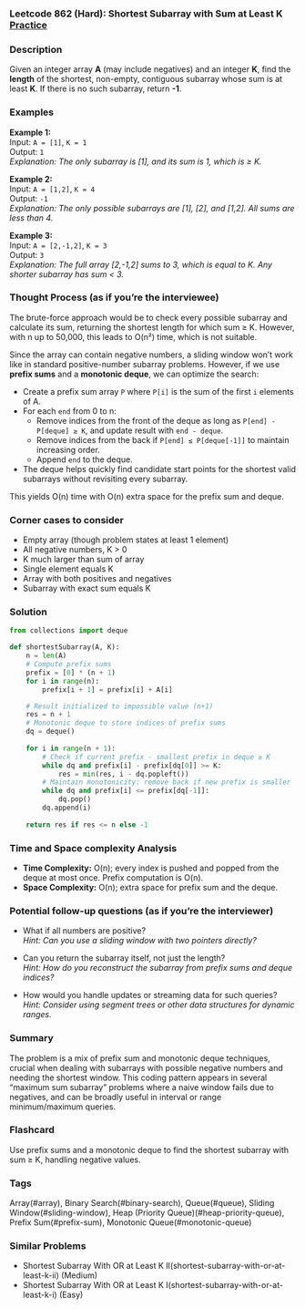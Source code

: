 ### Leetcode 862 (Hard): Shortest Subarray with Sum at Least K [Practice](https://leetcode.com/problems/shortest-subarray-with-sum-at-least-k)

### Description  
Given an integer array **A** (may include negatives) and an integer **K**, find the **length** of the shortest, non-empty, contiguous subarray whose sum is at least **K**. If there is no such subarray, return **-1**.

### Examples  

**Example 1:**  
Input: `A = [1]`, `K = 1`  
Output: `1`  
*Explanation: The only subarray is [1], and its sum is 1, which is ≥ K.*

**Example 2:**  
Input: `A = [1,2]`, `K = 4`  
Output: `-1`  
*Explanation: The only possible subarrays are [1], [2], and [1,2]. All sums are less than 4.*

**Example 3:**  
Input: `A = [2,-1,2]`, `K = 3`  
Output: `3`  
*Explanation: The full array [2,-1,2] sums to 3, which is equal to K. Any shorter subarray has sum < 3.*

### Thought Process (as if you’re the interviewee)  
The brute-force approach would be to check every possible subarray and calculate its sum, returning the shortest length for which sum ≥ K. However, with n up to 50,000, this leads to O(n²) time, which is not suitable.

Since the array can contain negative numbers, a sliding window won’t work like in standard positive-number subarray problems. However, if we use **prefix sums** and a **monotonic deque**, we can optimize the search:

- Create a prefix sum array `P` where `P[i]` is the sum of the first `i` elements of A.
- For each `end` from 0 to n:
    - Remove indices from the front of the deque as long as `P[end] - P[deque] ≥ K`, and update result with `end - deque`.
    - Remove indices from the back if `P[end] ≤ P[deque[-1]]` to maintain increasing order.
    - Append `end` to the deque.
- The deque helps quickly find candidate start points for the shortest valid subarrays without revisiting every subarray.

This yields O(n) time with O(n) extra space for the prefix sum and deque.

### Corner cases to consider  
- Empty array (though problem states at least 1 element)
- All negative numbers, K > 0
- K much larger than sum of array
- Single element equals K
- Array with both positives and negatives
- Subarray with exact sum equals K

### Solution

```python
from collections import deque

def shortestSubarray(A, K):
    n = len(A)
    # Compute prefix sums
    prefix = [0] * (n + 1)
    for i in range(n):
        prefix[i + 1] = prefix[i] + A[i]

    # Result initialized to impossible value (n+1)
    res = n + 1
    # Monotonic deque to store indices of prefix sums
    dq = deque()
    
    for i in range(n + 1):
        # Check if current prefix - smallest prefix in deque ≥ K
        while dq and prefix[i] - prefix[dq[0]] >= K:
            res = min(res, i - dq.popleft())
        # Maintain monotonicity: remove back if new prefix is smaller
        while dq and prefix[i] <= prefix[dq[-1]]:
            dq.pop()
        dq.append(i)
    
    return res if res <= n else -1
```

### Time and Space complexity Analysis  

- **Time Complexity:** O(n); every index is pushed and popped from the deque at most once. Prefix computation is O(n).
- **Space Complexity:** O(n); extra space for prefix sum and the deque.

### Potential follow-up questions (as if you’re the interviewer)  

- What if all numbers are positive?  
  *Hint: Can you use a sliding window with two pointers directly?*

- Can you return the subarray itself, not just the length?  
  *Hint: How do you reconstruct the subarray from prefix sums and deque indices?*

- How would you handle updates or streaming data for such queries?  
  *Hint: Consider using segment trees or other data structures for dynamic ranges.*

### Summary
The problem is a mix of prefix sum and monotonic deque techniques, crucial when dealing with subarrays with possible negative numbers and needing the shortest window. This coding pattern appears in several “maximum sum subarray” problems where a naive window fails due to negatives, and can be broadly useful in interval or range minimum/maximum queries.


### Flashcard
Use prefix sums and a monotonic deque to find the shortest subarray with sum ≥ K, handling negative values.

### Tags
Array(#array), Binary Search(#binary-search), Queue(#queue), Sliding Window(#sliding-window), Heap (Priority Queue)(#heap-priority-queue), Prefix Sum(#prefix-sum), Monotonic Queue(#monotonic-queue)

### Similar Problems
- Shortest Subarray With OR at Least K II(shortest-subarray-with-or-at-least-k-ii) (Medium)
- Shortest Subarray With OR at Least K I(shortest-subarray-with-or-at-least-k-i) (Easy)